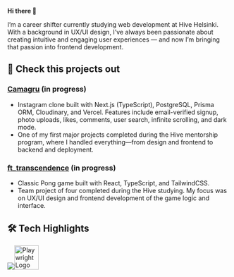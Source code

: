 **Hi there 👋**

I’m a career shifter currently studying web development at Hive Helsinki. With a background in UX/UI design, I’ve always been passionate about creating intuitive and engaging user experiences — and now I’m bringing that passion into frontend development.

## 🚀 Check this projects out
### [Camagru](https://github.com/vkuznets23/camagru.git) **(in progress)**

* Instagram clone built with Next.js (TypeScript), PostgreSQL, Prisma ORM, Cloudinary, and Vercel. Features include email-verified signup, photo uploads, likes, comments, user search, infinite scrolling, and dark mode.
* One of my first major projects completed during the Hive mentorship program, where I handled everything—from design and frontend to backend and deployment.


### [ft_transcendence](https://github.com/vkuznets23/ft_transcendence.git) **(in progress)**
* Classic Pong game built with React, TypeScript, and TailwindCSS.
* Team project of four completed during the Hive studying. My focus was on UX/UI design and frontend development of the game logic and interface.


## 🛠️ Tech Highlights
![](https://skillicons.dev/icons?i=html,css,javascript,typescript,c,cpp,react,nodejs,express,nextjs,postman,jest)<img src="https://playwright.dev/img/playwright-logo.svg" width="55" alt="Playwright Logo">



